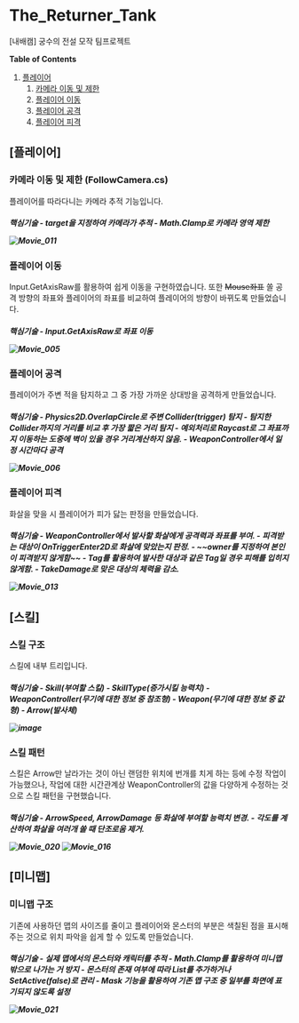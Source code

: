 # The_Returner_Tank
[내배캠] 궁수의 전설 모작 팀프로젝트

**Table of Contents**
1. [플레이어](#[플레이어])
    1. [카메라 이동 및 제한](#카메라-이동-및-제한)
    1. [플레이어 이동](#플레이어-이동)
    1. [플레이어 공격](#플레이어-공격)
    1. [플레이어 피격](#플레이어-피격)

## [플레이어]

### 카메라 이동 및 제한 (FollowCamera.cs)
플레이어를 따라다니는 카메라 추적 기능입니다.

<h5>핵심기술
- target을 지정하여 카메라가 추적
- Math.Clamp로 카메라 영역 제한

![Movie_011](https://github.com/user-attachments/assets/45283051-18e3-4023-985c-c1a4aa06c7eb)


### 플레이어 이동
Input.GetAxisRaw를 활용하여 쉽게 이동을 구현하였습니다. 
또한 ~~Mouse좌표~~ 쏠 공격 방향의 좌표와 플레이어의 좌표를 비교하여 플레이어의 방향이 바뀌도록 만들었습니다.

<h5>핵심기술
- Input.GetAxisRaw로 좌표 이동

![Movie_005](https://github.com/user-attachments/assets/61e5e975-203e-413f-b014-088467dc1412)


### 플레이어 공격
플레이어가 주변 적을 탐지하고 그 중 가장 가까운 상대방을 공격하게 만들었습니다.

<h5>핵심기술
- Physics2D.OverlapCircle로 주변 Collider(trigger) 탐지
- 탐지한 Collider까지의 거리를 비교 후 가장 짧은 거리 탐지
    - 예외처리로 Raycast로 그 좌표까지 이동하는 도중에 벽이 있을 경우 거리계산하지 않음.
- WeaponController에서 일정 시간마다 공격 

![Movie_006](https://github.com/user-attachments/assets/7dcd25ca-bb57-4bb3-9f39-f0cb3df013dd)

### 플레이어 피격
화살을 맞을 시 플레이어가 피가 닳는 판정을 만들었습니다.

<h5>핵심기술
- WeaponController에서 발사할 화살에게 공격력과 좌표를 부여.
- 피격받는 대상이 OnTriggerEnter2D로 화살에 맞았는지 판정.
- ~~owner를 지정하여 본인이 피격받지 않게함~~
- Tag를 활용하여 발사한 대상과 같은 Tag일 경우 피해를 입히지 않게함.
    - TakeDamage로 맞은 대상의 체력을 감소.

![Movie_013](https://github.com/user-attachments/assets/f0a81d29-8ca7-4154-a95b-10f086768aed)

## [스킬]

### 스킬 구조
스킬에 내부 트리입니다.

<h5>핵심기술
- Skill(부여할 스킬)
    - SkillType(증가시킬 능력치)
    - WeaponController(무기에 대한 정보 중 참조형)
        - Weapon(무기에 대한 정보 중 값형)
        - Arrow(발사체)

![image](https://github.com/user-attachments/assets/039936c0-2e40-4d44-8393-2d95ee7986dd)

### 스킬 패턴
스킬은 Arrow만 날라가는 것이 아닌 랜덤한 위치에 번개를 치게 하는 등에 수정 작업이 가능했으나, 
작업에 대한 시간관계상 WeaponController의 값을 다양하게 수정하는 것으로 스킬 패턴을 구현했습니다.

<h5>핵심기술
- ArrowSpeed, ArrowDamage 등 화살에 부여할 능력치 변경.
- 각도를 계산하여 화살을 여러개 쏠 때 단조로움 제거.

![Movie_020](https://github.com/user-attachments/assets/6f7f5c4d-4283-4480-a2c3-643bbece9d52)
![Movie_016](https://github.com/user-attachments/assets/3779a25b-a53a-4b8c-ae2a-fb1b1cf9b263)

## [미니맵]

### 미니맵 구조
기존에 사용하던 맵의 사이즈를 줄이고 플레이어와 몬스터의 부분은 색칠된 점을 표시해주는 것으로 위치 파악을 쉽게 할 수 있도록 만들었습니다.

<h5>핵심기술
- 실제 맵에서의 몬스터와 캐릭터를 추적
    - Math.Clamp를 활용하여 미니맵 밖으로 나가는 거 방지
- 몬스터의 존재 여부에 따라 List를 추가하거나 SetActive(false)로 관리
- Mask 기능을 활용하여 기존 맵 구조 중 일부를 화면에 표기되지 않도록 설정
   
![Movie_021](https://github.com/user-attachments/assets/8865a3f1-d433-40cc-a333-70842492afd1)



